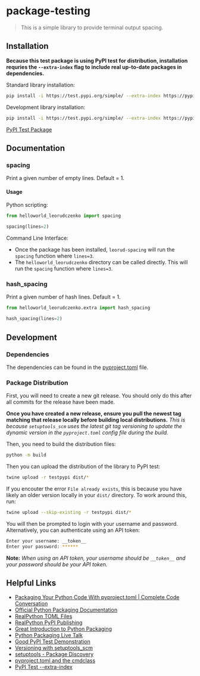 # package-testing

> This is a simple library to provide terminal output spacing.

## Installation

**Because this test package is using PyPI test for distribution, installation requries the `--extra-index` flag to include real up-to-date packages in dependencies.**

Standard library installation:

```bash
pip install -i https://test.pypi.org/simple/ --extra-index https://pypi.org/simple helloworld-leorudczenko
```

Development library installation:

```bash
pip install -i https://test.pypi.org/simple/ --extra-index https://pypi.org/simple helloworld-leorudczenko[dev]
```

[PyPI Test Package](https://test.pypi.org/project/helloworld-leorudczenko/)

## Documentation

### spacing

Print a given number of empty lines. Default = 1.

#### Usage

Python scripting:

```python
from helloworld_leorudczenko import spacing

spacing(lines=2)
```

Command Line Interface:


- Once the package has been installed, `leorud-spacing` will run the `spacing` function where `lines=3`.
- The `helloworld_leorudczenko` directory can be called directly. This will run the `spacing` function where `lines=3`.

### hash_spacing

Print a given number of hash lines. Default = 1.

```python
from helloworld_leorudczenko.extra import hash_spacing

hash_spacing(lines=2)
```

## Development

### Dependencies

The dependencies can be found in the [pyproject.toml](https://github.com/leorudczenko/package-testing/blob/main/pyproject.toml) file.

### Package Distribution

First, you will need to create a new git release. You should only do this after all commits for the release have been made.

**Once you have created a new release, ensure you pull the newest tag matching that release locally before building local distributions.** _This is because `setuptools_scm` uses the latest git tag versioning to update the dynamic version in the `pyproject.toml` config file during the build._

Then, you need to build the distribution files:

```bash
python -m build
```

Then you can upload the distribution of the library to PyPI test:

```bash
twine upload -r testpypi dist/*
```

If you encouter the error `File already exists`, this is because you have likely an older version locally in your `dist/` directory. To work around this, run:

```bash
twine upload --skip-existing -r testpypi dist/*
```

You will then be prompted to login with your username and password. Alternatively, you can authenticate using an API token:

```bash
Enter your username: __token__
Enter your password: ******
```

**Note:** _When using an API token, your username should be `__token__` and your password should be your API token._

## Helpful Links
- [Packaging Your Python Code With pyproject.toml | Complete Code Conversation](https://www.youtube.com/watch?v=v6tALyc4C10)
- [Official Python Packaging Documentation](https://packaging.python.org/en/latest/tutorials/packaging-projects/)
- [RealPython TOML Files](https://realpython.com/python-toml/)
- [RealPython PyPI Publishing](https://realpython.com/pypi-publish-python-package/)
- [Great Introduction to Python Packaging](https://www.youtube.com/watch?v=5KEObONUkik)
- [Python Packaging Live Talk](https://www.youtube.com/watch?v=GIF3LaRqgXo)
- [Good PyPI Test Demonstration](https://www.youtube.com/watch?v=JkeNVaiUq_c)
- [Versioning with setuptools_scm](https://www.moritzkoerber.com/posts/versioning-with-setuptools_scm/)
- [setuptools - Package Discovery](https://setuptools.pypa.io/en/latest/userguide/package_discovery.html#finding-simple-packages)
- [pyproject.toml and the cmdclass](https://github.com/pypa/packaging-problems/issues/657)
- [PyPI Test --extra-index](https://github.com/numpy/numpy/issues/21281)
